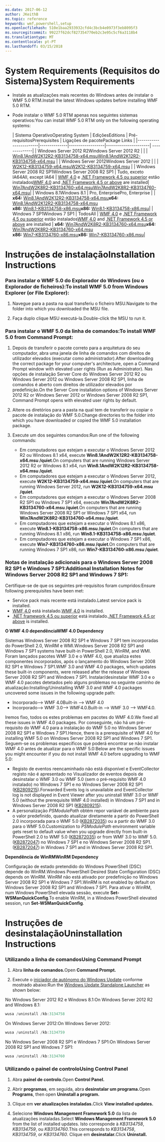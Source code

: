 ```yaml
---
ms.date: 2017-06-12
author: JKeithB
ms.topic: reference
keywords: wmf,powershell,setup
ms.openlocfilehash: 510e1baa2933932cfd4c3bcb4e0973f3eb8095f3
ms.sourcegitcommit: 99227f62dcf827354770eb2c3e95c5cf6a3118b4
ms.translationtype: MT
ms.contentlocale: pt-PT
ms.lasthandoff: 03/15/2018
---
```

# <a name="system-requirements"></a><span data-ttu-id="2d095-102">System Requirements (Requisitos do Sistema)</span><span class="sxs-lookup"><span data-stu-id="2d095-102">System Requirements</span></span>

- <span data-ttu-id="2d095-103">Instale as atualizações mais recentes do Windows antes de instalar o WMF 5.0 RTM.</span><span class="sxs-lookup"><span data-stu-id="2d095-103">Install the latest Windows updates before installing WMF 5.0 RTM.</span></span>
- <span data-ttu-id="2d095-104">Pode instalar o WMF 5.0 RTM apenas nos seguintes sistemas operativos:</span><span class="sxs-lookup"><span data-stu-id="2d095-104">You can install WMF 5.0 RTM only on the following operating systems:</span></span>

    | <span data-ttu-id="2d095-105">Sistema Operativo</span><span class="sxs-lookup"><span data-stu-id="2d095-105">Operating System</span></span>       | <span data-ttu-id="2d095-106">Edições</span><span class="sxs-lookup"><span data-stu-id="2d095-106">Editions</span></span>         | <span data-ttu-id="2d095-107">Pré-requisitos</span><span class="sxs-lookup"><span data-stu-id="2d095-107">Prerequisites</span></span>        |  <span data-ttu-id="2d095-108">Ligações de pacote</span><span class="sxs-lookup"><span data-stu-id="2d095-108">Package Links</span></span> |
    |------------------------|--------------|------------------|----------------------| --------------|
    | <span data-ttu-id="2d095-109">Windows Server 2012 R2</span><span class="sxs-lookup"><span data-stu-id="2d095-109">Windows Server 2012 R2</span></span> |  |  | [<span data-ttu-id="2d095-110">Win8.1AndW2K12R2-KB3134758-x64.msu</span><span class="sxs-lookup"><span data-stu-id="2d095-110">Win8.1AndW2K12R2-KB3134758-x64.msu</span></span>](http://go.microsoft.com/fwlink/?LinkId=717507) |
    | <span data-ttu-id="2d095-111">Windows Server 2012</span><span class="sxs-lookup"><span data-stu-id="2d095-111">Windows Server 2012</span></span>    |  |  | [<span data-ttu-id="2d095-112">W2K12-KB3134759-x64.msu</span><span class="sxs-lookup"><span data-stu-id="2d095-112">W2K12-KB3134759-x64.msu</span></span>](http://go.microsoft.com/fwlink/?LinkId=717506) |
    | <span data-ttu-id="2d095-113">Windows Server 2008 R2 SP1</span><span class="sxs-lookup"><span data-stu-id="2d095-113">Windows Server 2008 R2 SP1</span></span> | <span data-ttu-id="2d095-114">Tudo, exceto IA64</span><span class="sxs-lookup"><span data-stu-id="2d095-114">All, except IA64</span></span> | <span data-ttu-id="2d095-115">[WMF 4.0](http://www.microsoft.com/en-us/download/details.aspx?id=40855) e [.NET Framework 4.5 ou superior](https://msdn.microsoft.com/library/5a4x27ek.aspx) estão instalados</span><span class="sxs-lookup"><span data-stu-id="2d095-115">[WMF 4.0](http://www.microsoft.com/en-us/download/details.aspx?id=40855) and [.NET Framework 4.5 or above](https://msdn.microsoft.com/library/5a4x27ek.aspx) are installed</span></span>| [<span data-ttu-id="2d095-116">Win7AndW2K8R2-KB3134760-x64.msu</span><span class="sxs-lookup"><span data-stu-id="2d095-116">Win7AndW2K8R2-KB3134760-x64.msu</span></span>](http://go.microsoft.com/fwlink/?LinkId=717504)|
    | <span data-ttu-id="2d095-117">Windows 8.1</span><span class="sxs-lookup"><span data-stu-id="2d095-117">Windows 8.1</span></span> | <span data-ttu-id="2d095-118">Pro, Enterprise</span><span class="sxs-lookup"><span data-stu-id="2d095-118">Pro, Enterprise</span></span> | | <span data-ttu-id="2d095-119">**x64:**  [Win8.1AndW2K12R2-KB3134758-x64.msu](http://go.microsoft.com/fwlink/?LinkId=717507)</span><span class="sxs-lookup"><span data-stu-id="2d095-119">**x64:**  [Win8.1AndW2K12R2-KB3134758-x64.msu](http://go.microsoft.com/fwlink/?LinkId=717507)</span></span> </br> <span data-ttu-id="2d095-120">**x86:**  [Win8.1-KB3134758-x86.msu](http://go.microsoft.com/fwlink/?LinkID=717963)</span><span class="sxs-lookup"><span data-stu-id="2d095-120">**x86:**  [Win8.1-KB3134758-x86.msu](http://go.microsoft.com/fwlink/?LinkID=717963)</span></span>|
    | <span data-ttu-id="2d095-121">Windows 7 SP1</span><span class="sxs-lookup"><span data-stu-id="2d095-121">Windows 7 SP1</span></span> | <span data-ttu-id="2d095-122">Todos</span><span class="sxs-lookup"><span data-stu-id="2d095-122">All</span></span> | <span data-ttu-id="2d095-123">[WMF 4.0](http://www.microsoft.com/en-us/download/details.aspx?id=40855) e [.NET Framework 4.5 ou superior](https://msdn.microsoft.com/library/5a4x27ek.aspx) estão instalados</span><span class="sxs-lookup"><span data-stu-id="2d095-123">[WMF 4.0](http://www.microsoft.com/en-us/download/details.aspx?id=40855) and [.NET Framework 4.5 or above](https://msdn.microsoft.com/library/5a4x27ek.aspx) are installed</span></span> | <span data-ttu-id="2d095-124">**x64:**  [Win7AndW2K8R2-KB3134760-x64.msu](http://go.microsoft.com/fwlink/?LinkId=717504)</span><span class="sxs-lookup"><span data-stu-id="2d095-124">**x64:**  [Win7AndW2K8R2-KB3134760-x64.msu](http://go.microsoft.com/fwlink/?LinkId=717504)</span></span>  </br> <span data-ttu-id="2d095-125">**x86:**  [Win7-KB3134760-x86.msu](http://go.microsoft.com/fwlink/?LinkID=717962)</span><span class="sxs-lookup"><span data-stu-id="2d095-125">**x86:**  [Win7-KB3134760-x86.msu](http://go.microsoft.com/fwlink/?LinkID=717962)</span></span>|

# <a name="installation-instructions"></a><span data-ttu-id="2d095-126">Instruções de instalação</span><span class="sxs-lookup"><span data-stu-id="2d095-126">Installation Instructions</span></span>

### <a name="to-install-wmf-50-from-windows-explorer-or-file-explorer"></a><span data-ttu-id="2d095-127">Para instalar o WMF 5.0 do Explorador do Windows (ou o Explorador de ficheiros):</span><span class="sxs-lookup"><span data-stu-id="2d095-127">To install WMF 5.0 from Windows Explorer (or File Explorer):</span></span>

1. <span data-ttu-id="2d095-128">Navegue para a pasta na qual transferiu o ficheiro MSU.</span><span class="sxs-lookup"><span data-stu-id="2d095-128">Navigate to the folder into which you downloaded the MSU file.</span></span>

2. <span data-ttu-id="2d095-129">Faça duplo clique MSU executá-la.</span><span class="sxs-lookup"><span data-stu-id="2d095-129">Double-click the MSU to run it.</span></span>

### <a name="to-install-wmf-50-from-command-prompt"></a><span data-ttu-id="2d095-130">Para instalar o WMF 5.0 da linha de comandos:</span><span class="sxs-lookup"><span data-stu-id="2d095-130">To install WMF 5.0 from Command Prompt:</span></span>

1. <span data-ttu-id="2d095-131">Depois de transferir o pacote correto para a arquitetura do seu computador, abra uma janela de linha de comandos com direitos de utilizador elevados (executar como administrador).</span><span class="sxs-lookup"><span data-stu-id="2d095-131">After downloading the correct package for your computer's architecture, open a Command Prompt window with elevated user rights (Run as Administrator).</span></span> <span data-ttu-id="2d095-132">Nas opções de instalação Server Core do Windows Server 2012 R2 ou Windows Server 2012 ou Windows Server 2008 R2 SP1, linha de comandos é aberto com direitos de utilizador elevados por predefinição.</span><span class="sxs-lookup"><span data-stu-id="2d095-132">On the Server Core installation options of Windows Server 2012 R2 or Windows Server 2012 or Windows Server 2008 R2 SP1, Command Prompt opens with elevated user rights by default.</span></span>

2. <span data-ttu-id="2d095-133">Altere os diretórios para a pasta na qual tem de transferir ou copiar o pacote de instalação do WMF 5.0.</span><span class="sxs-lookup"><span data-stu-id="2d095-133">Change directories to the folder into which you have downloaded or copied the WMF 5.0 installation package.</span></span>

3. <span data-ttu-id="2d095-134">Execute um dos seguintes comandos:</span><span class="sxs-lookup"><span data-stu-id="2d095-134">Run one of the following commands:</span></span>
    - <span data-ttu-id="2d095-135">Em computadores que estejam a executar o Windows Server 2012 R2 ou Windows 8.1 x64, execute **Win8.1AndW2K12R2-KB3134758-x64.msu /quiet**.</span><span class="sxs-lookup"><span data-stu-id="2d095-135">On computers that are running Windows Server 2012 R2 or Windows 8.1 x64, run **Win8.1AndW2K12R2-KB3134758-x64.msu /quiet**.</span></span>
    - <span data-ttu-id="2d095-136">Em computadores que estejam a executar o Windows Server 2012, execute **W2K12-KB3134759-x64.msu /quiet**.</span><span class="sxs-lookup"><span data-stu-id="2d095-136">On computers that are running Windows Server 2012, run **W2K12-KB3134759-x64.msu /quiet**.</span></span>
    - <span data-ttu-id="2d095-137">Em computadores que estejam a executar o Windows Server 2008 R2 SP1 ou Windows 7 SP1 x64, execute **Win7AndW2K8R2-KB3134760-x64.msu /quiet**.</span><span class="sxs-lookup"><span data-stu-id="2d095-137">On computers that are running Windows Server 2008 R2 SP1 or Windows 7 SP1 x64, run **Win7AndW2K8R2-KB3134760-x64.msu /quiet**.</span></span>
    - <span data-ttu-id="2d095-138">Em computadores que estejam a executar o Windows 8.1 x86, execute **Win8.1-KB3134758-x86.msu /quiet**.</span><span class="sxs-lookup"><span data-stu-id="2d095-138">On computers that are running Windows 8.1 x86, run **Win8.1-KB3134758-x86.msu /quiet**.</span></span>
    - <span data-ttu-id="2d095-139">Em computadores que estejam a executar o Windows 7 SP1 x86, execute **Win7-KB3134760-x86.msu /quiet**.</span><span class="sxs-lookup"><span data-stu-id="2d095-139">On computers that are running Windows 7 SP1 x86, run **Win7-KB3134760-x86.msu /quiet**.</span></span>

### <a name="additional-installation-notes-for-windows-server-2008-r2-sp1-and-windows-7-sp1"></a><span data-ttu-id="2d095-140">Notas de instalação adicionais para o Windows Server 2008 R2 SP1 e Windows 7 SP1:</span><span class="sxs-lookup"><span data-stu-id="2d095-140">Additional Installation Notes for Windows Server 2008 R2 SP1 and Windows 7 SP1:</span></span>

<span data-ttu-id="2d095-141">Certifique-se de que os seguintes pré-requisitos foram cumpridos:</span><span class="sxs-lookup"><span data-stu-id="2d095-141">Ensure following prerequisites have been met:</span></span>
- <span data-ttu-id="2d095-142">Service pack mais recente está instalado.</span><span class="sxs-lookup"><span data-stu-id="2d095-142">Latest service pack is installed.</span></span>
- <span data-ttu-id="2d095-143">[WMF 4.0](http://www.microsoft.com/en-us/download/details.aspx?id=40855) está instalado.</span><span class="sxs-lookup"><span data-stu-id="2d095-143">[WMF 4.0](http://www.microsoft.com/en-us/download/details.aspx?id=40855) is installed.</span></span>
- <span data-ttu-id="2d095-144">[.NET framework 4.5 ou superior](https://msdn.microsoft.com/library/5a4x27ek.aspx) está instalado.</span><span class="sxs-lookup"><span data-stu-id="2d095-144">[.NET Framework 4.5 or above](https://msdn.microsoft.com/library/5a4x27ek.aspx) is installed.</span></span>

<span data-ttu-id="2d095-145">**O WMF 4.0 dependência**</span><span class="sxs-lookup"><span data-stu-id="2d095-145">**WMF 4.0 Dependency**</span></span>

<span data-ttu-id="2d095-146">Sistemas Windows Server 2008 R2 SP1 e Windows 7 SP1 tem incorporadas do PowerShell 2.0, WinRM e WMI.</span><span class="sxs-lookup"><span data-stu-id="2d095-146">Windows Server 2008 R2 SP1 and Windows 7 SP1 systems have built-in PowerShell 2.0, WinRM, and WMI.</span></span> <span data-ttu-id="2d095-147">Foram lançados pacotes WMF 3.0 e o WMF 4.0, que atualiza estes componentes incorporados, após o lançamento do Windows Server 2008 R2 SP1 e Windows 7 SP1.</span><span class="sxs-lookup"><span data-stu-id="2d095-147">WMF 3.0 and WMF 4.0 packages, which updates these built-in components, were released after the release of Windows Server 2008 R2 SP1 and Windows 7 SP1.</span></span> <span data-ttu-id="2d095-148">Instalar/desinstalar WMF 3.0 e o WMF 4.0 pacotes detetados pelo alguns problemas no seguinte caminho de atualização:</span><span class="sxs-lookup"><span data-stu-id="2d095-148">Installing/Uninstalling WMF 3.0 and WMF 4.0 packages uncovered some issues in the following upgrade path:</span></span>

- <span data-ttu-id="2d095-149">Incorporado--> WMF 4.0</span><span class="sxs-lookup"><span data-stu-id="2d095-149">Built-in --> WMF 4.0</span></span>
- <span data-ttu-id="2d095-150">Incorporado--> WMF 3.0--> WMF4.0.</span><span class="sxs-lookup"><span data-stu-id="2d095-150">Built-in --> WMF 3.0 --> WMF4.0.</span></span> 

<span data-ttu-id="2d095-151">Iremos fixo, todos os estes problemas em pacotes do WMF 4.0.</span><span class="sxs-lookup"><span data-stu-id="2d095-151">We fixed all these issues in WMF 4.0 packages.</span></span> <span data-ttu-id="2d095-152">Por conseguinte, não há um pré-requisito do WMF 4.0 para a instalação do WMF 5.0 no Windows Server 2008 R2 SP1 e Windows 7 SP1.</span><span class="sxs-lookup"><span data-stu-id="2d095-152">Hence, there is a prerequisite of WMF 4.0 for installing WMF 5.0 on Windows Server 2008 R2 SP1 and Windows 7 SP1.</span></span> <span data-ttu-id="2d095-153">Seguem-se os problemas específicos que poderá encontrar se não instalar WMF 4.0 antes de atualizar para o WMF 5.0:</span><span class="sxs-lookup"><span data-stu-id="2d095-153">Below are the specific issues you might encounter if you do not install WMF 4.0 before upgrading to WMF 5.0:</span></span>

- <span data-ttu-id="2d095-154">Registo de eventos reencaminhado não está disponível e EventCollector registo não é apresentado no Visualizador de eventos depois de desinstalar o WMF 3.0 ou WMF 5.0 (sem o pré-requisito WMF 4.0 instalado) no Windows 7 SP1 e no Windows Server 2008 R2 SP1 ([KB2809215](https://support.microsoft.com/en-us/kb/2809215)).</span><span class="sxs-lookup"><span data-stu-id="2d095-154">Forwarded Events log is unavailable and EventCollector log is not displayed in Event Viewer after you uninstall WMF 3.0 or WMF 5.0 (without the prerequisite WMF 4.0 installed) in Windows 7 SP1 and in Windows Server 2008 R2 SP1 ([KB2809215](https://support.microsoft.com/en-us/kb/2809215)).</span></span>
- <span data-ttu-id="2d095-155">A personalização *PSModulePath* obtém repor variável de ambiente para o valor predefinido, quando atualizar diretamente a partir do PowerShell 2.0 incorporada para o WMF 5.0 ([KB2872035](https://support.microsoft.com/en-us/kb/2872035)) ou a partir do WMF 3.0 para o WMF 5.0.</span><span class="sxs-lookup"><span data-stu-id="2d095-155">Customization to *PSModulePath* environment variable gets reset to default value when you upgrade directly from built-in PowerShell 2.0 to WMF 5.0 ([KB2872035](https://support.microsoft.com/en-us/kb/2872035)) or from WMF 3.0 to WMF 5.0.</span></span> <span data-ttu-id="2d095-156">([KB2872047](https://support.microsoft.com/en-us/kb/2872047)) no Windows 7 SP1 e no Windows Server 2008 R2 SP1.</span><span class="sxs-lookup"><span data-stu-id="2d095-156">([KB2872047](https://support.microsoft.com/en-us/kb/2872047)) in Windows 7 SP1 and in Windows Server 2008 R2 SP1.</span></span>

<span data-ttu-id="2d095-157">**Dependência de WinRM**</span><span class="sxs-lookup"><span data-stu-id="2d095-157">**WinRM Dependency**</span></span>

<span data-ttu-id="2d095-158">Configuração de estado pretendido do Windows PowerShell (DSC) depende do WinRM.</span><span class="sxs-lookup"><span data-stu-id="2d095-158">Windows PowerShell Desired State Configuration (DSC) depends on WinRM.</span></span> <span data-ttu-id="2d095-159">WinRM não está ativado por predefinição no Windows Server 2008 R2 SP1 e Windows 7 SP1.</span><span class="sxs-lookup"><span data-stu-id="2d095-159">WinRM is not enabled by default on Windows Server 2008 R2 SP1 and Windows 7 SP1.</span></span> <span data-ttu-id="2d095-160">Para ativar o WinRM, num Windows PowerShell elevada sessão, execute **Set-WSManQuickConfig**.</span><span class="sxs-lookup"><span data-stu-id="2d095-160">To enable WinRM, in a Windows PowerShell elevated session, run **Set-WSManQuickConfig**.</span></span>

# <a name="uninstallation-instructions"></a><span data-ttu-id="2d095-161">Instruções de desinstalação</span><span class="sxs-lookup"><span data-stu-id="2d095-161">Uninstallation Instructions</span></span>

### <a name="using-command-prompt"></a><span data-ttu-id="2d095-162">Utilizando a linha de comandos</span><span class="sxs-lookup"><span data-stu-id="2d095-162">Using Command Prompt</span></span>

1.  <span data-ttu-id="2d095-163">Abra **linha de comandos.**</span><span class="sxs-lookup"><span data-stu-id="2d095-163">Open **Command Prompt.**</span></span>

2.  <span data-ttu-id="2d095-164">Execute o [iniciador de autónomo do Windows Update](https://support.microsoft.com/en-us/kb/934307) conforme mostrado abaixo:</span><span class="sxs-lookup"><span data-stu-id="2d095-164">Run the [Windows Update Standalone Launcher](https://support.microsoft.com/en-us/kb/934307) as shown below:</span></span>

<span data-ttu-id="2d095-165">No Windows Server 2012 R2 e Windows 8.1:</span><span class="sxs-lookup"><span data-stu-id="2d095-165">On Windows Server 2012 R2 and Windows 8.1:</span></span>
```powershell
wusa /uninstall /kb:3134758
```
<span data-ttu-id="2d095-166">On Windows Server 2012:</span><span class="sxs-lookup"><span data-stu-id="2d095-166">On Windows Server 2012:</span></span>
```powershell
wusa /uninstall /kb:3134759
```
<span data-ttu-id="2d095-167">No Windows Server 2008 R2 SP1 e Windows 7 SP1:</span><span class="sxs-lookup"><span data-stu-id="2d095-167">On Windows Server 2008 R2 SP1 and Windows 7 SP1:</span></span>
```powershell
wusa /uninstall /kb:3134760
```

### <a name="using-control-panel"></a><span data-ttu-id="2d095-168">Utilizando o painel de controlo</span><span class="sxs-lookup"><span data-stu-id="2d095-168">Using Control Panel</span></span>

1.  <span data-ttu-id="2d095-169">Abra **painel de controlo.**</span><span class="sxs-lookup"><span data-stu-id="2d095-169">Open **Control Panel.**</span></span>

2.  <span data-ttu-id="2d095-170">Abrir **programas**, em seguida, abra **desinstalar um programa.**</span><span class="sxs-lookup"><span data-stu-id="2d095-170">Open **Programs**, then open **Uninstall a program.**</span></span>

3.  <span data-ttu-id="2d095-171">Clique em **ver atualizações instaladas.**</span><span class="sxs-lookup"><span data-stu-id="2d095-171">Click **View installed updates.**</span></span>

4.  <span data-ttu-id="2d095-172">Selecione **Windows Management Framework 5.0** da lista de atualizações instaladas.</span><span class="sxs-lookup"><span data-stu-id="2d095-172">Select **Windows Management Framework 5.0** from the list of installed updates.</span></span> <span data-ttu-id="2d095-173">Isto corresponde à *KB3134758*, *KB3134759*, ou *KB3134760*.</span><span class="sxs-lookup"><span data-stu-id="2d095-173">This corresponds to *KB3134758*, *KB3134759*, or *KB3134760*.</span></span> <span data-ttu-id="2d095-174">Clique em **desinstalar.**</span><span class="sxs-lookup"><span data-stu-id="2d095-174">Click **Uninstall.**</span></span>

